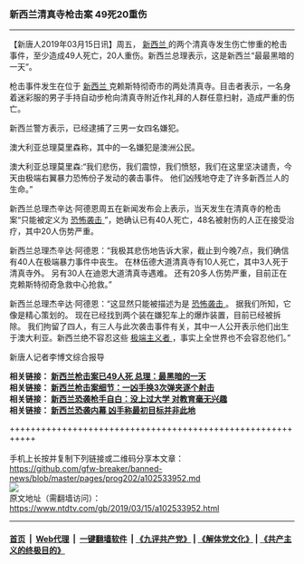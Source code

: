 ### 新西兰清真寺枪击案 49死20重伤
------------------------

<div class="post_content" itemprop="articleBody">
 <p>
  【新唐人2019年03月15日讯】周五，
  <a href="https://www.ntdtv.com/gb/新西兰.htm">
   新西兰
  </a>
  的两个清真寺发生伤亡惨重的枪击事件，至少造成49人死亡，20人重伤。新西兰总理表示，这是新西兰“最最黑暗的一天”。
 </p>
 <p>
  枪击事件发生在位于
  <a href="https://www.ntdtv.com/gb/新西兰.htm">
   新西兰
  </a>
  克赖斯特彻奇市的两处清真寺。目击者表示，一名身着迷彩服的男子手持自动步枪向清真寺附近作礼拜的人群任意扫射，造成严重的伤亡。
 </p>
 <p>
  新西兰警方表示，已经逮捕了三男一女四名嫌犯。
 </p>
 <p>
  澳大利亚总理莫里森称，其中的一名嫌犯是澳洲公民。
 </p>
 <p>
  澳大利亚总理莫里森:“我们悲伤，我们震惊，我们愤怒，我们在这里坚决谴责，今天由极端右翼暴力恐怖份子发动的袭击事件。 他们凶残地夺走了许多新西兰人的生命。”
 </p>
 <p>
  新西兰总理杰辛达·阿德恩周五在新闻发布会上表示，当天发生在清真寺的枪击案“只能被定义为
  <a href="https://www.ntdtv.com/gb/恐怖袭击.htm">
   恐怖袭击
  </a>
  ”，她确认已有40人死亡，48名被射伤的人正在接受治疗，其中20人伤势严重。
 </p>
 <p>
  新西兰总理杰辛达·阿德恩：“我极其悲伤地告诉大家，截止到今晚7点，我们确信有40人在极端暴力事件中丧生。 在林伍德大道清真寺有10人死亡，其中3人死于清真寺外。 另有30人在迪恩大道清真寺遇难。 还有20多人伤势严重，目前正在克赖斯特彻奇急救中心抢救。”
 </p>
 <p>
  新西兰总理杰辛达·阿德恩：“这显然只能被描述为是
  <a href="https://www.ntdtv.com/gb/恐怖袭击.htm">
   恐怖袭击
  </a>
  。 据我们所知，它像是精心策划的。 现在已经找到两个装在嫌犯车上的爆炸装置，目前已经被拆除。 我们拘留了四人，有三人与此次袭击事件有关，其中一人公开表示他们出生于澳大利亚。新西兰绝不容忍这些
  <a href="https://www.ntdtv.com/gb/极端主义者.htm">
   极端主义者
  </a>
  ，事实上全世界也不会容忍他们。”
 </p>
 <p>
  新唐人记者李博文综合报导
 </p>
 <p>
  <strong>
   相关链接：
   <a href="https://www.ntdtv.com/b5/2019/03/15/a102533781.html">
    新西兰枪击案已49人死 总理：最黑暗的一天
   </a>
   <br/>
   相关链接：
   <a href="https://www.ntdtv.com/b5/2019/03/15/a102533979.html">
    新西兰枪击案细节：一凶手换3次弹夹逐个射击
   </a>
   <br/>
   相关链接：
   <a href="https://www.ntdtv.com/b5/2019/03/15/a102533954.html">
    新西兰恐袭枪手自白：没上过大学 对教育毫无兴趣
   </a>
   <br/>
   相关链接：
   <a href="https://www.ntdtv.com/b5/2019/03/15/a102533955.html">
    新西兰恐袭内幕 凶手称最初目标并非此地
   </a>
  </strong>
 </p>
 <div class="single_ad">
 </div>
</div>

+++++++++++++++++++++++++++++++++++++++++++++++++++++++++++<br/><br/>
手机上长按并复制下列链接或二维码分享本文章：<br/>
https://github.com/gfw-breaker/banned-news/blob/master/pages/prog202/a102533952.md <br/>
<a href='https://github.com/gfw-breaker/banned-news/blob/master/pages/prog202/a102533952.md'><img src='https://github.com/gfw-breaker/banned-news/blob/master/pages/prog202/a102533952.md.png'/></a> <br/>
原文地址（需翻墙访问）：https://www.ntdtv.com/gb/2019/03/15/a102533952.html


------------------------
#### [首页](https://github.com/gfw-breaker/banned-news/blob/master/README.md) &nbsp;|&nbsp; [Web代理](https://github.com/labour-camp/helloworld) &nbsp;|&nbsp; [一键翻墙软件](https://github.com/gfw-breaker/nogfw/blob/master/README.md) &nbsp;| [《九评共产党》](https://github.com/gfw-breaker/9ping.md/blob/master/README.md#九评之一评共产党是什么) | [《解体党文化》](https://github.com/gfw-breaker/jtdwh.md/blob/master/README.md) | [《共产主义的终极目的》](https://github.com/gfw-breaker/gczydzjmd.md/blob/master/README.md)

